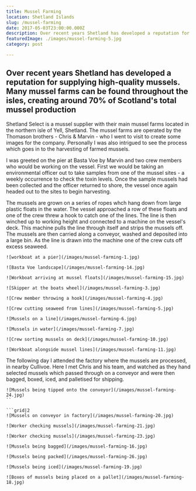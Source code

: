 ```yaml
---
title: Mussel Farming
location: Shetland Islands
slug: /mussel-farming
date: 2017-05-03T23:00:00.000Z
description: Over recent years Shetland has developed a reputation for supplying high-quality mussels.  Many mussel farms can be found throughout the isles, creating around 70% of Scotland's total mussel production
featuredImage: ./images/mussel-farming-5.jpg
category: post

---
```


## Over recent years Shetland has developed a reputation for supplying high-quality mussels.  Many mussel farms can be found throughout the isles, creating around 70% of Scotland's total mussel production

Shetland Select is a mussel supplier with their main mussel farms located in the northern isle of Yell, Shetland.  The mussel farms are operated by the Thomason brothers - Chris & Marvin - who I went to visit to create some images for the company.  Personally I was also intrigued to see the process which goes in to the harvesting of farmed mussels.

I was greeted on the pier at Basta Voe by Marvin and two crew members who would be working on the vessel.  First we would be taking an environmental officer out to take samples from one of the mussel sites - a weekly occurrence to check the toxin levels.  Once the sample mussels had been collected and the officer returned to shore, the vessel once again headed out to the sites to begin harvesting.

The mussels are grown on a series of ropes whch hang down from large plastic floats in the water.  The vessel approached a row of these floats and one of the crew threw a hook to catch one of the lines.  The line is then winched up to working height and connected to a machine on the vessel's deck.  This machine pulls the line through itself and strips the mussels off.  The mussels are then carried along a conveyor, washed and deposited into a large bin.  As the line is drawn into the machine one of the crew cuts off excess seaweed.

```grid|2
![workboat at a pier](/images/mussel-farming-1.jpg)

![Basta Voe landscape](/images/mussel-farming-14.jpg)
```

```grid|1
![Workboat arriving at mussel floats](/images/mussel-farming-15.jpg)
```

```grid|2
![Skipper at the boats wheel](/images/mussel-farming-3.jpg)

![Crew member throwing a hook](/images/mussel-farming-4.jpg)
```

```grid|2
![Crew cutting seaweed from lines](/images/mussel-farming-5.jpg)

![Mussels on a line](/images/mussel-farming-6.jpg)
```

```grid|1
![Mussels in water](/images/mussel-farming-7.jpg)
```

```grid|2
![Crew sorting mussels on deck](/images/mussel-farming-10.jpg)

![Workboat alongside mussel lines](/images/mussel-farming-11.jpg)
```

The following day I attended the factory where the mussels are processed, in nearby Cullivoe. Here I met Chris and his team, and watched as they hand selected mussels which passed through on a conveyor and were then bagged, boxed, iced, and palletised for shipping.

```grid|1
![Mussels being tipped onto the conveyor](/images/mussel-farming-24.jpg)
``

```grid|2
![Mussels on conveyor in factory](/images/mussel-farming-20.jpg)

![Worker checking mussels](/images/mussel-farming-21.jpg)
```

```grid|1
![Worker checking mussels](/images/mussel-farming-23.jpg)
```

```grid|2
![Mussels being bagged](/images/mussel-farming-16.jpg)

![Mussels being packed](/images/mussel-farming-26.jpg)
```

```grid|2
![Mussels being iced](/images/mussel-farming-19.jpg)

![Boxes of mussels being placed on a pallet](/images/mussel-farming-18.jpg)
```
